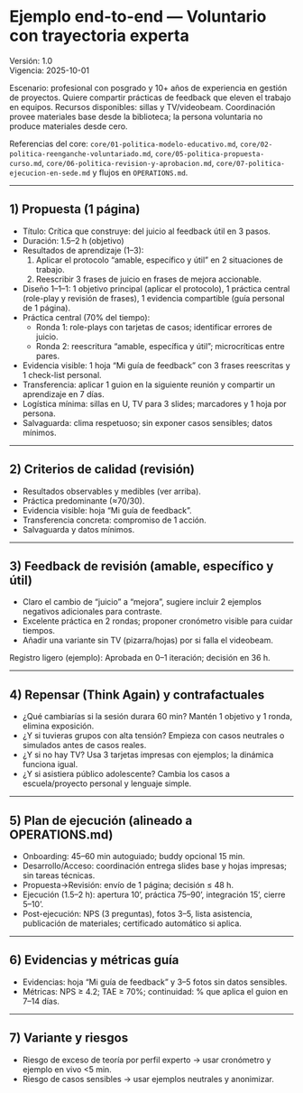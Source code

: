 # Ejemplo end-to-end — Voluntario con trayectoria experta

Versión: 1.0  
Vigencia: 2025-10-01

Escenario: profesional con posgrado y 10+ años de experiencia en gestión de proyectos. Quiere compartir prácticas de feedback que eleven el trabajo en equipos. Recursos disponibles: sillas y TV/videobeam. Coordinación provee materiales base desde la biblioteca; la persona voluntaria no produce materiales desde cero.

Referencias del core: `core/01-politica-modelo-educativo.md`, `core/02-politica-reenganche-voluntariado.md`, `core/05-politica-propuesta-curso.md`, `core/06-politica-revision-y-aprobacion.md`, `core/07-politica-ejecucion-en-sede.md` y flujos en `OPERATIONS.md`.

---

## 1) Propuesta (1 página)
- Título: Crítica que construye: del juicio al feedback útil en 3 pasos.  
- Duración: 1.5–2 h (objetivo)  
- Resultados de aprendizaje (1–3):  
  1) Aplicar el protocolo “amable, específico y útil” en 2 situaciones de trabajo.  
  2) Reescribir 3 frases de juicio en frases de mejora accionable.  
- Diseño 1–1–1: 1 objetivo principal (aplicar el protocolo), 1 práctica central (role-play y revisión de frases), 1 evidencia compartible (guía personal de 1 página).  
- Práctica central (70% del tiempo):  
  - Ronda 1: role-plays con tarjetas de casos; identificar errores de juicio.  
  - Ronda 2: reescritura “amable, específica y útil”; microcríticas entre pares.  
- Evidencia visible: 1 hoja “Mi guía de feedback” con 3 frases reescritas y 1 check-list personal.  
- Transferencia: aplicar 1 guion en la siguiente reunión y compartir un aprendizaje en 7 días.  
- Logística mínima: sillas en U, TV para 3 slides; marcadores y 1 hoja por persona.  
- Salvaguarda: clima respetuoso; sin exponer casos sensibles; datos mínimos.

---

## 2) Criterios de calidad (revisión)
- Resultados observables y medibles (ver arriba).  
- Práctica predominante (≈70/30).  
- Evidencia visible: hoja “Mi guía de feedback”.  
- Transferencia concreta: compromiso de 1 acción.  
- Salvaguarda y datos mínimos.

---

## 3) Feedback de revisión (amable, específico y útil)
- Claro el cambio de “juicio” a “mejora”, sugiere incluir 2 ejemplos negativos adicionales para contraste.  
- Excelente práctica en 2 rondas; proponer cronómetro visible para cuidar tiempos.  
- Añadir una variante sin TV (pizarra/hojas) por si falla el videobeam.

Registro ligero (ejemplo): Aprobada en 0–1 iteración; decisión en 36 h.

---

## 4) Repensar (Think Again) y contrafactuales
- ¿Qué cambiarías si la sesión durara 60 min? Mantén 1 objetivo y 1 ronda, elimina exposición.  
- ¿Y si tuvieras grupos con alta tensión? Empieza con casos neutrales o simulados antes de casos reales.  
- ¿Y si no hay TV? Usa 3 tarjetas impresas con ejemplos; la dinámica funciona igual.  
- ¿Y si asistiera público adolescente? Cambia los casos a escuela/proyecto personal y lenguaje simple.

---

## 5) Plan de ejecución (alineado a OPERATIONS.md)
- Onboarding: 45–60 min autoguiado; buddy opcional 15 min.  
- Desarrollo/Acceso: coordinación entrega slides base y hojas impresas; sin tareas técnicas.  
- Propuesta→Revisión: envío de 1 página; decisión ≤ 48 h.  
- Ejecución (1.5–2 h): apertura 10’, práctica 75–90’, integración 15’, cierre 5–10’.  
- Post-ejecución: NPS (3 preguntas), fotos 3–5, lista asistencia, publicación de materiales; certificado automático si aplica.

---

## 6) Evidencias y métricas guía
- Evidencias: hoja “Mi guía de feedback” y 3–5 fotos sin datos sensibles.  
- Métricas: NPS ≥ 4.2; TAE ≥ 70%; continuidad: % que aplica el guion en 7–14 días.

---

## 7) Variante y riesgos
- Riesgo de exceso de teoría por perfil experto → usar cronómetro y ejemplo en vivo <5 min.  
- Riesgo de casos sensibles → usar ejemplos neutrales y anonimizar.
